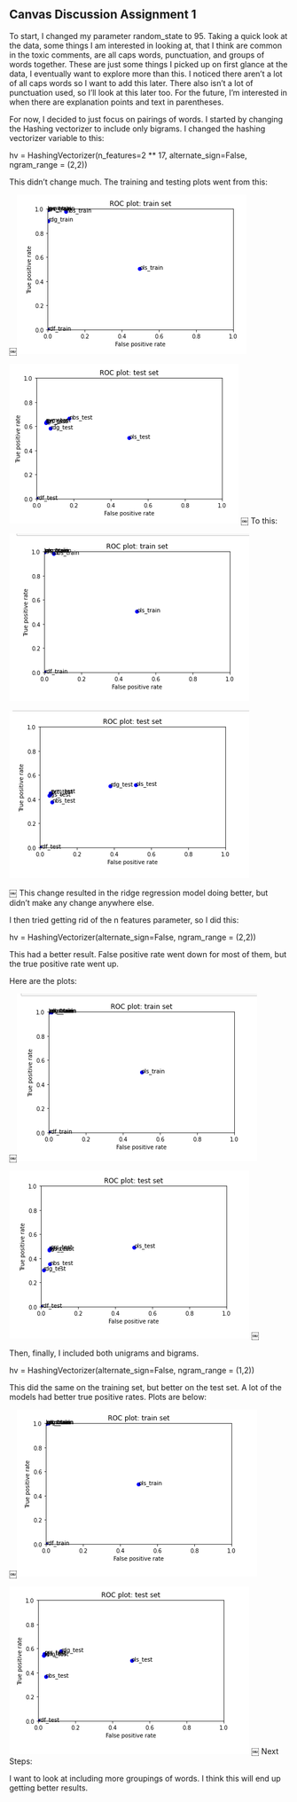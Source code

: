 ## Canvas Discussion Assignment 1

To start, I changed my parameter random_state to 95. Taking a quick look at the data, some things I am interested in looking at, that I think are common in the toxic comments, are all caps words, punctuation, and groups of words together. These are just some things I picked up on first glance at the data, I eventually want to explore more than this. I noticed there aren’t a lot of all caps words so I want to add this later. There also isn’t a lot of punctuation used, so I’ll look at this later too. For the future, I’m interested in when there are explanation points and text in parentheses. 

For now, I decided to just focus on pairings of words. I started by changing the Hashing vectorizer to include only bigrams. I changed the hashing vectorizer variable to this:

hv = HashingVectorizer(n_features=2 ** 17, alternate_sign=False, ngram_range = (2,2))

This didn’t change much. The training and testing plots went from this:

￼![](originalTrainSet.png)

![](originalTestSet.png)
￼
To this:

![](22TrainSet.png)

![](22TestSet.png)

￼
This change resulted in the ridge regression model doing better, but didn’t make any change anywhere else.

I then tried getting rid of the n features parameter, so I did this:

hv = HashingVectorizer(alternate_sign=False, ngram_range = (2,2))

This had a better result. False positive rate went down for most of them, but the true positive rate went up.

Here are the plots:

￼![](22NoNFeatTrain.png)

![](22NoNFeatTest.png)
￼

Then, finally, I included both unigrams and bigrams. 

hv = HashingVectorizer(alternate_sign=False, ngram_range = (1,2))

This did the same on the training set, but better on the test set. A lot of the models had better true positive rates. Plots are below:

￼![](12Train.png)

![](12Test.png)
￼
Next Steps:

I want to look at including more groupings of words. I think this will end up getting better results. 
